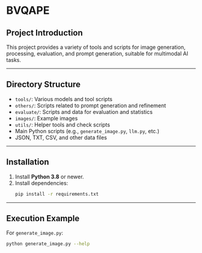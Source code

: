 # BVQAPE

## Project Introduction
This project provides a variety of tools and scripts for image generation, processing, evaluation, and prompt generation, suitable for multimodal AI tasks.

---

## Directory Structure
- `tools/`: Various models and tool scripts
- `others/`: Scripts related to prompt generation and refinement
- `evaluate/`: Scripts and data for evaluation and statistics
- `images/`: Example images
- `utils/`: Helper tools and check scripts
- Main Python scripts (e.g., `generate_image.py`, `llm.py`, etc.)
- JSON, TXT, CSV, and other data files

---

## Installation
1. Install **Python 3.8** or newer.
2. Install dependencies:
    ```bash
    pip install -r requirements.txt
    ```

---

## Execution Example
For `generate_image.py`:
```bash
python generate_image.py --help
